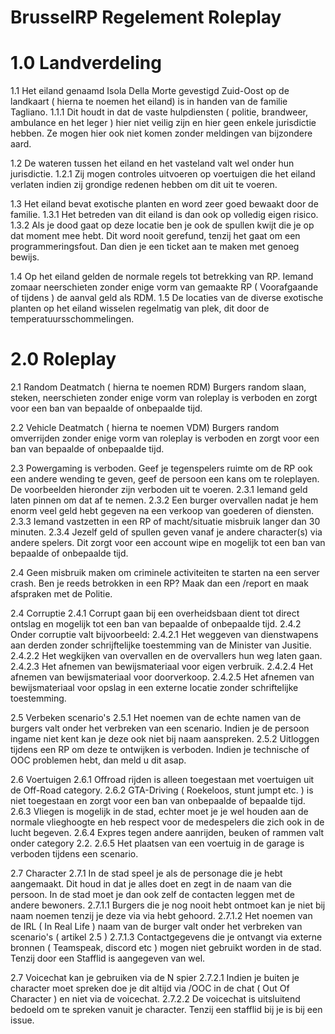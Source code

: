 # BrusselRP Regelement Roleplay

# 1.0 Landverdeling

1.1 Het eiland genaamd Isola Della Morte gevestigd Zuid-Oost op de landkaart ( hierna te noemen het eiland) is in handen van de familie Tagliano. 
1.1.1 Dit houdt in dat de vaste hulpdiensten ( politie, brandweer, ambulance en het leger ) hier niet veilig zijn en hier geen enkele jurisdictie hebben. Ze mogen hier ook niet komen zonder meldingen van bijzondere aard. 

1.2 De wateren tussen het eiland en het vasteland valt wel onder hun jurisdictie. 
1.2.1 Zij mogen controles uitvoeren op voertuigen die het eiland verlaten indien zij grondige redenen hebben om dit uit te voeren.

1.3 Het eiland bevat exotische planten en word zeer goed bewaakt door de familie. 
1.3.1 Het betreden van dit eiland is dan ook op volledig eigen risico. 
1.3.2 Als je dood gaat op deze locatie ben je ook de spullen kwijt die je op dat moment mee hebt. Dit word nooit gerefund, tenzij het gaat om een programmeringsfout. Dan dien je een ticket aan te maken met genoeg bewijs.

1.4 Op het eiland gelden de normale regels tot betrekking van RP. Iemand zomaar neerschieten zonder enige vorm van gemaakte RP ( Voorafgaande of tijdens ) de aanval geld als RDM.
1.5 De locaties van de diverse exotische planten op het eiland wisselen regelmatig van plek, dit door de temperatuursschommelingen.

# 2.0 Roleplay

2.1 Random Deatmatch ( hierna te noemen RDM) Burgers random slaan, steken, neerschieten zonder enige vorm van roleplay is verboden en zorgt voor een ban van bepaalde of onbepaalde tijd.

2.2 Vehicle Deatmatch ( hierna te noemen VDM) Burgers random omverrijden zonder enige vorm van roleplay is verboden en zorgt voor een ban van bepaalde of onbepaalde tijd.

2.3 Powergaming is verboden. Geef je tegenspelers ruimte om de RP ook een andere wending te geven, geef de persoon een kans om te roleplayen. De voorbeelden hieronder zijn verboden uit te voeren.
  2.3.1 Iemand geld laten pinnen om dat af te nemen.
  2.3.2 Een burger overvallen nadat je hem enorm veel geld hebt gegeven na een verkoop van goederen of diensten.
  2.3.3 Iemand vastzetten in een RP of macht/situatie misbruik langer dan 30 minuten.
  2.3.4 Jezelf geld of spullen geven vanaf je andere character(s) via andere spelers. Dit zorgt voor een account wipe en mogelijk tot een ban van bepaalde of onbepaalde tijd.

2.4 Geen misbruik maken om criminele activiteiten te starten na een server crash. Ben je reeds betrokken in een RP? Maak dan een /report en maak afspraken met de Politie.

2.4 Corruptie
  2.4.1 Corrupt gaan bij een overheidsbaan dient tot direct ontslag en mogelijk tot een ban van bepaalde of onbepaalde tijd.
  2.4.2 Onder corruptie valt bijvoorbeeld:
    2.4.2.1 Het weggeven van dienstwapens aan derden zonder schrijftelijke toestemming van de Minister van Jusitie.
    2.4.2.2 Het wegkijken van overvallen en de overvallers hun weg laten gaan.
    2.4.2.3 Het afnemen van bewijsmateriaal voor eigen verbruik.
    2.4.2.4 Het afnemen van bewijsmateriaal voor doorverkoop.
    2.4.2.5 Het afnemen van bewijsmateriaal voor opslag in een externe locatie zonder schriftelijke toestemming.
    
2.5 Verbeken scenario's 
  2.5.1 Het noemen van de echte namen van de burgers valt onder het verbreken van een scenario. Indien je de persoon ingame niet kent kan je deze ook niet bij naam aanspreken.
  2.5.2 Uitloggen tijdens een RP om deze te ontwijken is verboden. Indien je technische of OOC problemen hebt, dan meld u dit asap.
  
2.6 Voertuigen
  2.6.1 Offroad rijden is alleen toegestaan met voertuigen uit de Off-Road category.
  2.6.2 GTA-Driving ( Roekeloos, stunt jumpt etc. ) is niet toegestaan en zorgt voor een ban van onbepaalde of bepaalde tijd.
  2.6.3 Vliegen is mogelijk in de stad, echter moet je je wel houden aan de normale vlieghoogte en heb respect voor de medespelers die zich ook in de lucht begeven.
  2.6.4 Expres tegen andere aanrijden, beuken of rammen valt onder category 2.2.
  2.6.5 Het plaatsen van een voertuig in de garage is verboden tijdens een scenario.

2.7 Character
  2.7.1 In de stad speel je als de personage die je hebt aangemaakt. Dit houd in dat je alles doet en zegt in de naam van die persoon. In de stad moet je dan ook zelf de contacten leggen met de andere bewoners.
    2.7.1.1 Burgers die je nog nooit hebt ontmoet kan je niet bij naam noemen tenzij je deze via via hebt gehoord.
    2.7.1.2 Het noemen van de IRL ( In Real Life ) naam van de burger valt onder het verbreken van scenario's ( artikel 2.5 )
    2.7.1.3 Contactgegevens die je ontvangt via externe bronnen ( Teamspeak, discord etc ) mogen niet gebruikt worden in de stad. Tenzij door een Stafflid is aangegeven van wel.
  
  2.7 Voicechat kan je gebruiken via de N spier
   2.7.2.1 Indien je buiten je character moet spreken doe je dit altijd via /OOC in de chat ( Out Of Character ) en niet via de voicechat. 
   2.7.2.2 De voicechat is uitsluitend bedoeld om te spreken vanuit je character. Tenzij een stafflid bij je is bij een issue.
